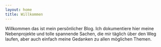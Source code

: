 ```yaml
---
layout: home
title: Willkommen
---
```

Willkommen das ist mein persönlicher Blog. Ich dokumentiere hier meine Nebenprojekte und tolle spannende Sachen, die mir täglich über den Weg laufen, aber auch einfach meine Gedanken zu allen möglichen Themen.